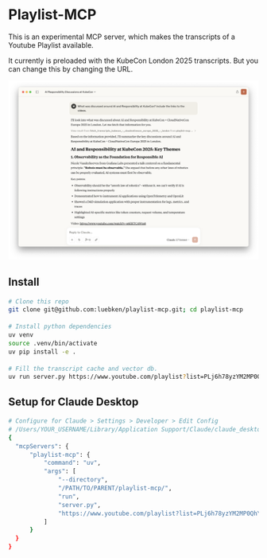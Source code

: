 # Playlist-MCP

This is an experimental MCP server, which makes the transcripts of a Youtube Playlist available.

It currently is preloaded with the KubeCon London 2025 transcripts. But you can change this by changing the URL.

![MCP running in Claude](claude.png)

## Install

```sh
# Clone this repo
git clone git@github.com:luebken/playlist-mcp.git; cd playlist-mcp

# Install python dependencies
uv venv
source .venv/bin/activate
uv pip install -e .

# Fill the transcript cache and vector db.
uv run server.py https://www.youtube.com/playlist?list=PLj6h78yzYM2MP0QhYFK8HOb8UqgbIkLMc
```

## Setup for Claude Desktop

```sh
# Configure for Claude > Settings > Developer > Edit Config
# /Users/YOUR_USERNAME/Library/Application Support/Claude/claude_desktop_config.json
{
  "mcpServers": {
      "playlist-mcp": {
          "command": "uv",
          "args": [
              "--directory",
              "/PATH/TO/PARENT/playlist-mcp/",
              "run",
              "server.py",
              "https://www.youtube.com/playlist?list=PLj6h78yzYM2MP0QhYFK8HOb8UqgbIkLMc"
          ]
      }
  }
}
```